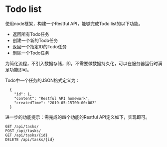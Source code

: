 # Todo list

使用node框架，构建一个Restful API，能够完成Todo list的以下功能。

- 返回所有Todo任务
- 创建一个新的Todo任务
- 返回一个指定ID的Todo任务
- 删除一个Todo任务

为简化流程，不引入数据存储，即，不需要做数据持久化，可以在服务器运行时满足功能即可。

Todo中一个任务的JSON格式定义为：

```
  {
    "id": 1,
    "content": "Restful API homework",
    "createdTime": "2019-05-15T00:00:00Z"
  }
```

进一步的功能提示：需完成的四个功能的Restful API定义如下，实现即可。

```
GET /api/tasks/
POST /api/tasks/
GET /api/tasks/{id}
DELETE /api/tasks/{id}
```